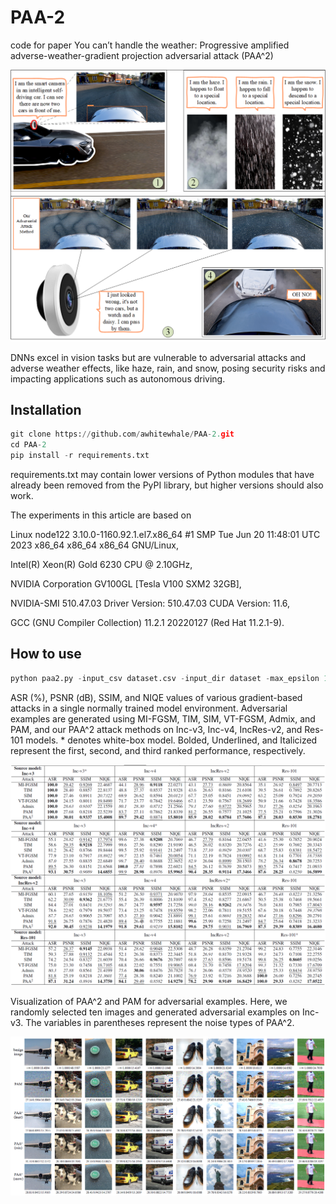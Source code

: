 # PAA-2
code for paper You can’t handle the weather: Progressive amplified adverse-weather-gradient projection adversarial attack (PAA^2)

![DNNs excel in vision tasks but are vulnerable to adversarial attacks and adverse weather effects, like haze, rain, and snow, posing security risks and impacting applications such as autonomous driving.](third_party/fig1.png)

DNNs excel in vision tasks but are vulnerable to adversarial attacks and adverse weather effects, like haze, rain, and snow, posing security risks and impacting applications such as autonomous driving.

## Installation

```python
git clone https://github.com/awhitewhale/PAA-2.git
cd PAA-2
pip install -r requirements.txt
```
requirements.txt may contain lower versions of Python modules that have already been removed from the PyPI library, but higher versions should also work.

The experiments in this article are based on 

Linux node122 3.10.0-1160.92.1.el7.x86_64 #1 SMP Tue Jun 20 11:48:01 UTC 2023 x86_64 x86_64 x86_64 GNU/Linux,

Intel(R) Xeon(R) Gold 6230 CPU @ 2.10GHz,

NVIDIA Corporation GV100GL [Tesla V100 SXM2 32GB],

NVIDIA-SMI 510.47.03    Driver Version: 510.47.03    CUDA Version: 11.6,

GCC (GNU Compiler Collection) 11.2.1 20220127 (Red Hat 11.2.1-9).

## How to use

```python
python paa2.py -input_csv dataset.csv -input_dir dataset -max_epsilon 16.0 -num_iter_set 10 -batch_size 100 -momentum 1.0 -amplification 10.0 -prob 0.7
```


ASR (%), PSNR (dB), SSIM, and NIQE values of various gradient-based attacks in a single normally trained model environment. Adversarial examples
are generated using MI-FGSM, TIM, SIM, VT-FGSM, Admix, and PAM, and our PAA^2 attack methods on Inc-v3, Inc-v4, IncRes-v2,
and Res-101 models. * denotes white-box model. Bolded, Underlined, and Italicized represent the first, second, and third ranked performance, respectively.


![](third_party/fig2.png)

Visualization of PAA^2 and PAM for adversarial examples. Here, we randomly selected ten images and generated adversarial examples on Inc-v3. The
variables in parentheses represent the noise types of PAA^2.

![](third_party/fig3.png)